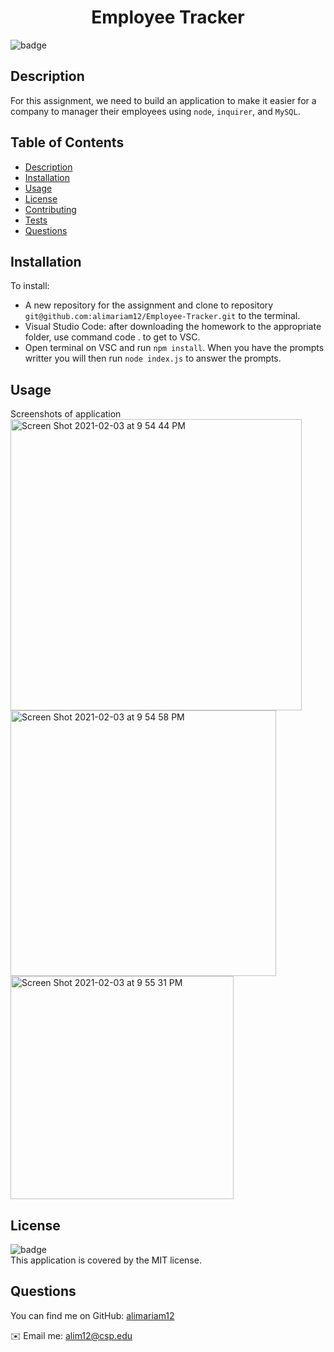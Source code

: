<h1 align="center">Employee Tracker </h1>
  
  ![badge](https://img.shields.io/badge/license-MIT-green)<br />

  ## Description
   For this assignment, we need to build an application to make it easier for a company to manager their employees using `node`, `inquirer`, and `MySQL`.
  ## Table of Contents
  - [Description](#description)
  - [Installation](#installation)
  - [Usage](#usage)
  - [License](#license)
  - [Contributing](#contributing)
  - [Tests](#tests)
  - [Questions](#questions)
  ## Installation
  To install:
  - A new repository for the assignment and clone to repository `git@github.com:alimariam12/Employee-Tracker.git` to the terminal.
  - Visual Studio Code: after downloading the homework to the appropriate folder, use command code . to get to VSC.
  - Open terminal on VSC and run `npm install`. When you have the prompts writter you will then run `node index.js` to answer the prompts.
  ## Usage
  Screenshots of application
<img width="466" alt="Screen Shot 2021-02-03 at 9 54 44 PM" src="https://user-images.githubusercontent.com/71665063/106842988-9f4b2280-666a-11eb-9b7c-9fe523322a41.png">
<img width="425" alt="Screen Shot 2021-02-03 at 9 54 58 PM" src="https://user-images.githubusercontent.com/71665063/106842991-a07c4f80-666a-11eb-9b40-b9caa0c8661f.png">
<img width="357" alt="Screen Shot 2021-02-03 at 9 55 31 PM" src="https://user-images.githubusercontent.com/71665063/106842995-a2461300-666a-11eb-8aaf-b8b7a56ee360.png">
  
  ## License
  ![badge](https://img.shields.io/badge/license-MIT-green)
  <br />
  This application is covered by the MIT license. 
  
  ## Questions

  You can find me on GitHub: 
  [alimariam12](https://github.com/alimariam12)
  
  ✉️ Email me: alim12@csp.edu
      
